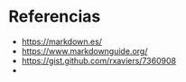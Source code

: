 # Referencias

- https://markdown.es/
- https://www.markdownguide.org/
- https://gist.github.com/rxaviers/7360908
- 